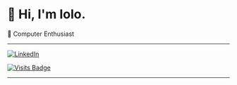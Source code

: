 # 👋 Hi, I'm Iolo.

🔭 Computer Enthusiast

---

[![LinkedIn](https://img.shields.io/badge/LinkedIn-%230077B5.svg?logo=linkedin&logoColor=white)](https://www.linkedin.com/in/iolo-jones/)

[![Visits Badge](https://badges.pufler.dev/visits/ioloEJ42)](https://github.com/ioloEJ42/)

---
